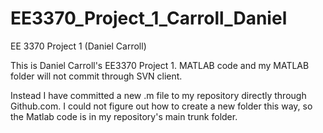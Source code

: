 # EE3370_Project_1_Carroll_Daniel
EE 3370 Project 1 (Daniel Carroll)


This is Daniel Carroll's EE3370 Project 1. 
MATLAB code and my MATLAB folder will not commit through SVN client. 

Instead I have committed a new .m file to my repository directly through Github.com. 
I could not figure out how to create a new folder this way, so the Matlab code is in my repository's main trunk folder.
